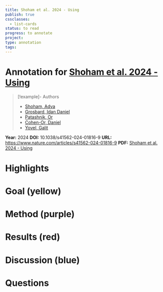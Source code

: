 ```yaml
---
title: Shoham et al. 2024 - Using
publish: true
cssclasses:
  - list-cards
status: to read
progress: to annotate
project:
type: annotation
tags:
---
```

# Annotation for [Shoham et al. 2024 - Using](Papers/References/Shoham%20et%20al.%202024%20-%20Using)

> [!example]- Authors
> - [Shoham, Adva](Shoham%2C%20Adva)
> - [Grosbard, Idan Daniel](Grosbard%2C%20Idan%20Daniel)
> - [Patashnik, Or](Patashnik%2C%20Or)
> - [Cohen-Or, Daniel](Cohen-Or%2C%20Daniel)
> - [Yovel, Galit](Yovel%2C%20Galit)

**Year:** 2024
**DOI:** 10.1038/s41562-024-01816-9
**URL:** https://www.nature.com/articles/s41562-024-01816-9
**PDF:** [Shoham et al. 2024 - Using](Papers/PDFs/Shoham%20et%20al.%202024%20-%20Using%20deep%20neural%20networks%20to%20disentangle%20visual%20and%20semantic%20information%20in%20human%20perception%20and%20memory.pdf)

# Highlights


# Goal (yellow)


# Method (purple)


# Results (red)


# Discussion (blue)


# Questions

